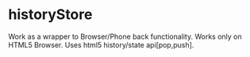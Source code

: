 # historyStore
Work as a wrapper to Browser/Phone back functionality.  Works only on HTML5 Browser. Uses html5 history/state api[pop,push]. 
